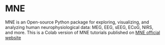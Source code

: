 # MNE
MNE is an Open-source Python package for exploring, visualizing, and analyzing human neurophysiological data: MEG, EEG, sEEG, ECoG, NIRS, and more.
This is a  Colab version of MNE tutorials published on [MNE official website](https://mne.tools/stable/auto_tutorials/intro/10_overview.html)
